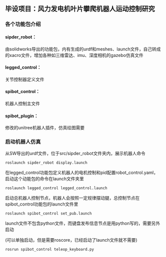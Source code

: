 ## 毕设项目：风力发电机叶片攀爬机器人运动控制研究

### 各个功能包介绍

#### sipder_robot：

由solidworks导出的功能包，内有生成的urdf和meshes、launch文件，自己转成的xacro文件，增加各种如三维雷达、imu、深度相机的gazebo仿真文件

#### legged_control：

关节控制器定义文件

#### spibot_control：

机器人控制主文件

#### spibot_plugin：

修改的unitree机器人插件，仿真绘图需要

### 启动机器人仿真

从SW导出的urdf文件，位于src/sipder_robot文件夹内，展示机器人命令

    roslaunch sipder_robot display.launch 

在legged_control功能包定义机器人的电机控制和pid配置robot_control.yaml，启动这个动能包的命令在launch文件夹里

    roslaunch legged_control legged_control.launch

启动总机器人控制节点，机器人会按照一定规律摆动腿，总控制节点在spibot_control功能包的launch文件里

    roslaunch spibot_control set_pub.launch 

launch文件不包含python文件，而键盘发布信息节点是用python写的，需要另外启动

(可以单独启动，但是需要roscore，已经启动了launch文件就不需要)

    rosrun spibot_control teleop_keyboard.py
